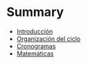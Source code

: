 # Summary

* [Introducción](README.md)
* [Organización del ciclo](organizacion_del_ciclo.md)
* [Cronogramas](cronogramas.md)
* [Matemáticas](matematicas.md)

